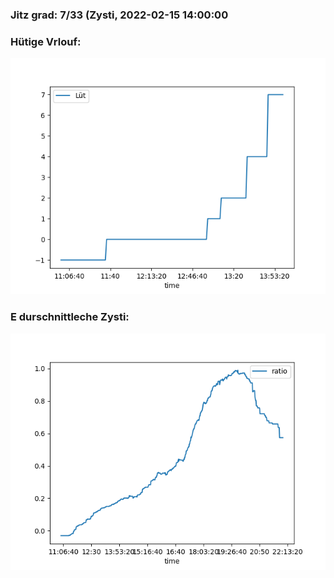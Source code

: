 ### Jitz grad: 7/33 (Zysti, 2022-02-15 14:00:00

### Hütige Vrlouf:
![Graph](Today.png)

### E durschnittleche Zysti:
![Graph](Zysti.png)